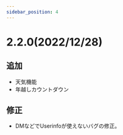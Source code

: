 ```yaml
---
sidebar_position: 4
---
```

# 2.2.0(2022/12/28)
## 追加
- 天気機能
- 年越しカウントダウン
## 修正
- DMなどでUserinfoが使えないバグの修正。
